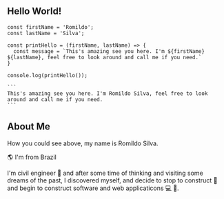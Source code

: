 ## Hello World!

````
const firstName = 'Romildo';
const lastName = 'Silva';

const printHello = (firstName, lastName) => {
  const message = `This's amazing see you here. I'm ${firstName} ${lastName}, feel free to look around and call me if you need.`
}

console.log(printHello());

```
This's amazing see you here. I'm Romildo Silva, feel free to look around and call me if you need.
```
````

## About Me

How you could see above, my name is Romildo Silva.

:earth_americas: I'm from Brazil

I'm civil engineer :construction: and after some time of thinking and visiting some dreams of the past, I discovered myself, and decide to stop to construct :department_store: and begin to  construct software and web applicaticons :computer: :iphone:.
